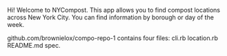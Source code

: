 Hi! Welcome to NYCompost. This app allows you to find compost locations across New York City. You can find information by borough or day of the week. 

github.com/brownielox/compo-repo-1 contains four files:
cli.rb
location.rb
README.md
spec.
